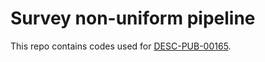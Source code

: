 # Survey non-uniform pipeline

This repo contains codes used for [DESC-PUB-00165](https://confluence.slac.stanford.edu/pages/viewpage.action?spaceKey=LSSTDESC&title=DESC-PUB-00165).
